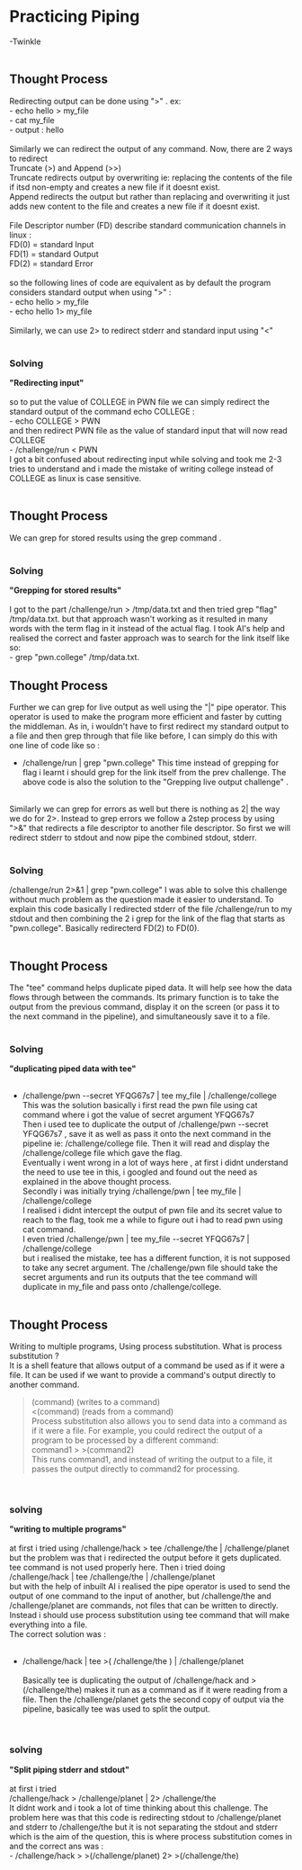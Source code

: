 # Practicing Piping
-Twinkle
<br><br>
## Thought Process 
Redirecting output can be done using ">" . ex:<br>
                      - echo hello > my_file <br>
                      - cat my_file <br>
                     -  output  : hello<br>
                      <br>
                      Similarly we can redirect the output of any command. Now, there are 2 ways to redirect <br>
                      Truncate (>) and Append (>>) <br>
                      Truncate redirects output by overwriting ie: replacing the contents of the file if itsd non-empty 
                      and creates a new file if it doesnt exist. <br>
                      Append redirects the output but rather than replacing and overwriting it just adds new content to the file 
                      and creates a new file if it doesnt exist. <br>
                      <br>
                      File Descriptor number (FD) describe standard communication channels in linux : <br>
                      FD(0) = standard Input <br>
                      FD(1) = standard Output <br>
                      FD(2) = standard Error <br>
                      <br>
                      so the following lines of code are equivalent as by default the program considers standard output when using ">" : <br>
                      - echo hello > my_file <br>
                      - echo hello 1> my_file <br>
                      <br>
                      Similarly, we can use 2> to redirect stderr and standard input using "<" <br>
                      <br>
### Solving 

**"Redirecting input"**
<br> <br>
              so to put the value of COLLEGE in PWN file we can simply redirect the standard output of the command echo COLLEGE :<br>
             -  echo COLLEGE > PWN <br>
              and then redirect PWN file as the value of standard input that will now read COLLEGE <br>
             -  /challenge/run < PWN <br>
              I got a bit confused about redirecting input while solving and took me 2-3 tries to understand and i made the mistake of writing college instead of COLLEGE as linux is case sensitive.<br>
<br>
## Thought Process 
We can grep for stored results using the grep command . <br>
<br>
### Solving  
**"Grepping for stored results"** <br>
<br>
              I got to the part /challenge/run > /tmp/data.txt and then tried grep "flag" /tmp/data.txt. but that approach wasn't working as it resulted in many words with the term flag in it instead of the actual flag. I took AI's help and realised the correct and faster approach was to search for the link itself like so:<br>
             -  grep "pwn.college" /tmp/data.txt.
              <br>
              
## Thought Process 

Further we can grep for live output as well using the "|" pipe operator. This operator is used to make the program more efficient and faster by cutting the middleman. As in, i wouldn't have to first redirect my standard output to a file and then grep through that file like before, I can simply do this with one line of code like so : <br>
- /challenge/run | grep "pwn.college" 
This time instead of grepping for flag i learnt i should grep for the link itself from the prev challenge. The above code is also the solution to the "Grepping live output challenge" .<br>
<br>
Similarly we can grep for errors as well but there is nothing as 2| the way we do for 2>. Instead to grep errors we follow a 2step process by using ">&" that redirects a file descriptor to another file descriptor. So first we will redirect stderr to stdout and now pipe  the combined stdout, stderr.<br>
<br>

### Solving 

 /challenge/run 2>&1 | grep "pwn.college" 
              I was able to solve this challenge without much problem as the question made it easier to understand. To explain this code basically I redirected stderr of the file /challenge/run to my stdout and then combining the 2 i grep for the link of the flag that starts as "pwn.college". Basically redirecterd FD(2) to FD(0).
              <br>
  <br>
  
## Thought Process 
  
  The "tee" command helps duplicate piped data. It will help see how the data flows through between the commands. Its primary function is to take the output from the previous command, display it on the screen (or pass it to the next command in the pipeline), and simultaneously save it to a file.
  <br> <br>
  
### Solving 
  
  **"duplicating piped data with tee"**<br>
  <br> 
 -  /challenge/pwn --secret YFQG67s7 | tee my_file | /challenge/college 
  <br> This was the solution basically i first read the pwn file using cat command where i got the value of secret argument YFQG67s7
  <br> Then i used tee to duplicate the output of /challenge/pwn --secret YFQG67s7 , save it as well as pass it onto the next command in the pipeline ie: /challenge/college file. Then it will read and display the /challenge/college file which gave the flag. <br>
  Eventually i went wrong in a lot of ways here , at first i didnt understand the need to use tee in this, i googled and found out the need as explained in the above thought process. <br>
  Secondly i was initially trying /challenge/pwn | tee my_file | /challenge/college <br>
  I realised i didnt intercept the output of pwn file and its secret value to reach to the flag, took me a while to figure out i had to read pwn using cat command. <br>
  I even tried /challenge/pwn | tee my_file --secret  YFQG67s7 | /challenge/college <br>
  but i realised the mistake, tee has a different function, it is not supposed to take any secret argument. The /challenge/pwn file should take the secret arguments and run its outputs that the tee command will duplicate in my_file and pass onto /challenge/college.
  <br><br>
  
  ## Thought Process  
  
  Writing to multiple programs, Using process substitution. What is process substitution ? <br>
  It is a shell feature that allows output of a command be used as if it were a file. It can be used if we want to provide a command's output directly to another command.<br>
  >(command) (writes to a command)<br>
<(command) (reads from a command)<br>
Process substitution also allows you to send data into a command as if it were a file. For example, you could redirect the output of a program to be processed by a different command:<br>
command1 > >(command2) <br> 
This runs command1, and instead of writing the output to a file, it passes the output directly to command2 for processing.<br>
<br>

### solving 

**"writing to multiple programs"**
<br> <br>
at first i tried using /challenge/hack >  tee /challenge/the | /challenge/planet
but the problem was that i redirected the output before it gets duplicated. tee command is not used properly here. Then i tried doing<br>
 /challenge/hack | tee /challenge/the | /challenge/planet <br>
but with the help of inbuilt AI i realised the pipe operator is used to send the output of one command to the input of another, but /challenge/the and /challenge/planet are commands, not files that can be written to directly. <br>
Instead i should use process substitution using tee command that will make everything into a file. <br>
The correct solution was :<br><br>
- /challenge/hack | tee >( /challenge/the ) | /challenge/planet
<br><br>
Basically tee is duplicating the output of /challenge/hack and >(/challenge/the) makes it run as a command as if it were reading from a file. Then the /challenge/planet gets the second copy of output via the pipeline, basically tee was used to split the output. <br>
<br>

### solving 
**"Split piping stderr and stdout"**
<br>
<br>
at first i tried <br>
/challenge/hack > /challenge/planet | 2> /challenge/the<br>
It didnt work and i took a lot of time thinking about this challenge.
The problem here was that this code is redirecting stdout to /challenge/planet and stderr to /challenge/the but it is not separating the stdout and stderr which is the aim of the question, this is where process substitution comes in and the correct ans was : 
<br> - /challenge/hack > >(/challenge/planet) 2> >(/challenge/the) <br>
<br>


  
